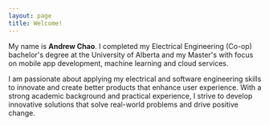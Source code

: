 ```yaml
---
layout: page
title: Welcome!
---
```



My name is **Andrew Chao**. I completed my Electrical Engineering (Co-op) bachelor's degree at the University of Alberta and my Master's with focus on mobile app development, machine learning and cloud services.

I am passionate about applying my electrical and software engineering skills to innovate and create better products that enhance user experience. With a strong academic background and practical experience, I strive to develop innovative solutions that solve real-world problems and drive positive change. 



